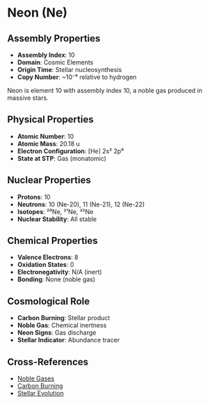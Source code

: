# Neon (Ne)

## Assembly Properties
- **Assembly Index**: 10
- **Domain**: Cosmic Elements
- **Origin Time**: Stellar nucleosynthesis
- **Copy Number**: ~10⁻⁴ relative to hydrogen

Neon is element 10 with assembly index 10, a noble gas produced in massive stars.

## Physical Properties
- **Atomic Number**: 10
- **Atomic Mass**: 20.18 u
- **Electron Configuration**: [He] 2s² 2p⁶
- **State at STP**: Gas (monatomic)

## Nuclear Properties
- **Protons**: 10
- **Neutrons**: 10 (Ne-20), 11 (Ne-21), 12 (Ne-22)
- **Isotopes**: ²⁰Ne, ²¹Ne, ²²Ne
- **Nuclear Stability**: All stable

## Chemical Properties
- **Valence Electrons**: 8
- **Oxidation States**: 0
- **Electronegativity**: N/A (inert)
- **Bonding**: None (noble gas)

## Cosmological Role
- **Carbon Burning**: Stellar product
- **Noble Gas**: Chemical inertness
- **Neon Signs**: Gas discharge
- **Stellar Indicator**: Abundance tracer

## Cross-References
- [Noble Gases](/domains/cosmic/elements/noble_gases.md)
- [Carbon Burning](/domains/cosmic/processes/carbon_burning.md)
- [Stellar Evolution](/domains/cosmic/processes/stellar_evolution.md)